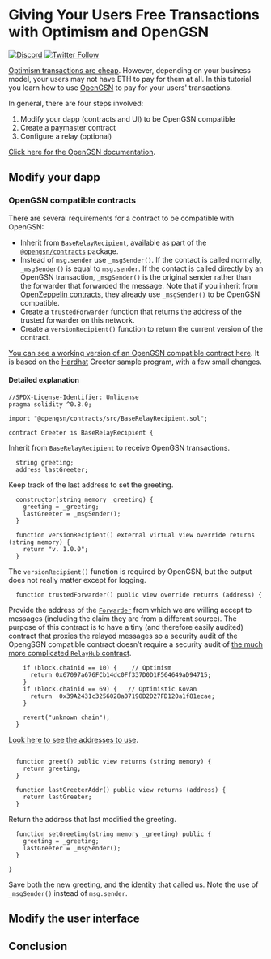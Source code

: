 # Giving Your Users Free Transactions with Optimism and OpenGSN

[![Discord](https://img.shields.io/discord/667044843901681675.svg?color=768AD4&label=discord&logo=https%3A%2F%2Fdiscordapp.com%2Fassets%2F8c9701b98ad4372b58f13fd9f65f966e.svg)](https://discord.com/channels/667044843901681675)
[![Twitter Follow](https://img.shields.io/twitter/follow/optimismPBC.svg?label=optimismPBC&style=social)](https://twitter.com/optimismPBC)


[Optimism transactions are cheap](https://public-grafana.optimism.io/d/9hkhMxn7z/public-dashboard?orgId=1&refresh=5m).
However, depending on your business model, your users may not have ETH to pay for them at all. 
In this tutorial you learn how to use [OpenGSN](https://opengsn.org/) to pay for your users' transactions.

In general, there are four steps involved:

1. Modify your dapp (contracts and UI) to be OpenGSN compatible
1. Create a paymaster contract
1. Configure a relay (optional)

[Click here for the OpenGSN documentation](https://docs.opengsn.org/).


## Modify your dapp

### OpenGSN compatible contracts

There are several requirements for a contract to be compatible with OpenGSN:

- Inherit from `BaseRelayRecipient`, available as part of the [`@opengsn/contracts`](https://www.npmjs.com/package/@opengsn/contracts) package.
- Instead of `msg.sender` use `_msgSender()`. 
  If the contact is called normally, `_msgSender()` is equal to `msg.sender`.
  If the contact is called directly by an OpenGSN transaction, `_msgSender()` is the original sender rather than the forwarder that forwarded the message.
  Note that if you inherit from [OpenZeppelin contracts](https://github.com/OpenZeppelin/openzeppelin-contracts/tree/master/contracts), they already use `_msgSender()` to be OpenGSN compatible.
- Create a `trustedForwarder` function that returns the address of the trusted forwarder on this network. 
- Create a `versionRecipient()` function to return the current version of the contract.

[You can see a working version of an OpenGSN compatible contract here](contracts/Greeter.sol).
It is based on the [Hardhat](https://hardhat.org/) Greeter sample program, with a few small changes.


#### Detailed explanation

```solidity
//SPDX-License-Identifier: Unlicense
pragma solidity ^0.8.0;

import "@opengsn/contracts/src/BaseRelayRecipient.sol";

contract Greeter is BaseRelayRecipient {
```

Inherit from `BaseRelayRecipient` to receive OpenGSN transactions.

```solidity
  string greeting;
  address lastGreeter;
```

Keep track of the last address to set the greeting. 

```solidity
  constructor(string memory _greeting) {
    greeting = _greeting;
    lastGreeter = _msgSender();
  }

  function versionRecipient() external virtual view override returns (string memory) {
    return "v. 1.0.0";
  }
```

The `versionRecipient()` function is required by OpenGSN, but the output does not really matter except for logging.


```solidity
  function trustedForwarder() public view override returns (address) {
```

Provide the address of the [`Forwarder`](https://github.com/opengsn/gsn/blob/master/packages/contracts/src/forwarder/Forwarder.sol) from which we are willing accept to messages (including the claim they are from a different source).
The purpose of this contract is to have a tiny (and therefore easily audited) contract that proxies the relayed messages so a security audit of the OpengSGN compatible contract doesn’t require a security audit of [the much more complicated `RelayHub` contract](https://github.com/opengsn/gsn/blob/master/packages/contracts/src/RelayHub.sol). 

```solidity
    if (block.chainid == 10) {    // Optimism
      return 0x67097a676FCb14dc0Ff337D0D1F564649aD94715;
    }
    if (block.chainid == 69) {   // Optimistic Kovan
      return  0x39A2431c3256028a07198D2D27FD120a1f81ecae;
    }

    revert("unknown chain");
  }
```  

[Look here to see the addresses to use](https://docs.opengsn.org/networks/addresses.html#optimism-network).

```solidity

  function greet() public view returns (string memory) {
    return greeting;
  }

  function lastGreeterAddr() public view returns (address) {
    return lastGreeter;
  }
```

Return the address that last modified the greeting.

```solidity
  function setGreeting(string memory _greeting) public {
    greeting = _greeting;
    lastGreeter = _msgSender();    
  }

}

```

Save both the new greeting, and the identity that called us.
Note the use of `_msgSender()` instead of `msg.sender`.

## Modify the user interface




## Conclusion
